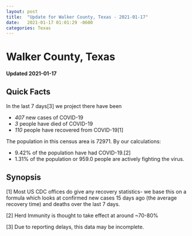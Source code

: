 ```yaml
---
layout: post
title:  "Update for Walker County, Texas - 2021-01-17"
date:   2021-01-17 01:01:29 -0600
categories: Texas
---
```


# Walker County, Texas
#### Updated 2021-01-17

## Quick Facts

In the last 7 days[3] we project there have been
- *407* new cases of COVID-19
- *3* people have died of COVID-19
- *110* people have recovered from COVID-19[1]

The population in this census area is 72971. By our calculations:
- 9.42% of the population have had COVID-19.[2]
- 1.31% of the population or 959.0 people are actively fighting the virus.

## Synopsis




[1] Most US CDC offices do give any recovery statistics- we base this on a formula which looks at confirmed new cases
15 days ago (the average recovery time) and deaths over the last 7 days.

[2] Herd Immunity is thought to take effect at around ~70-80%

[3] Due to reporting delays, this data may be incomplete.
 
    